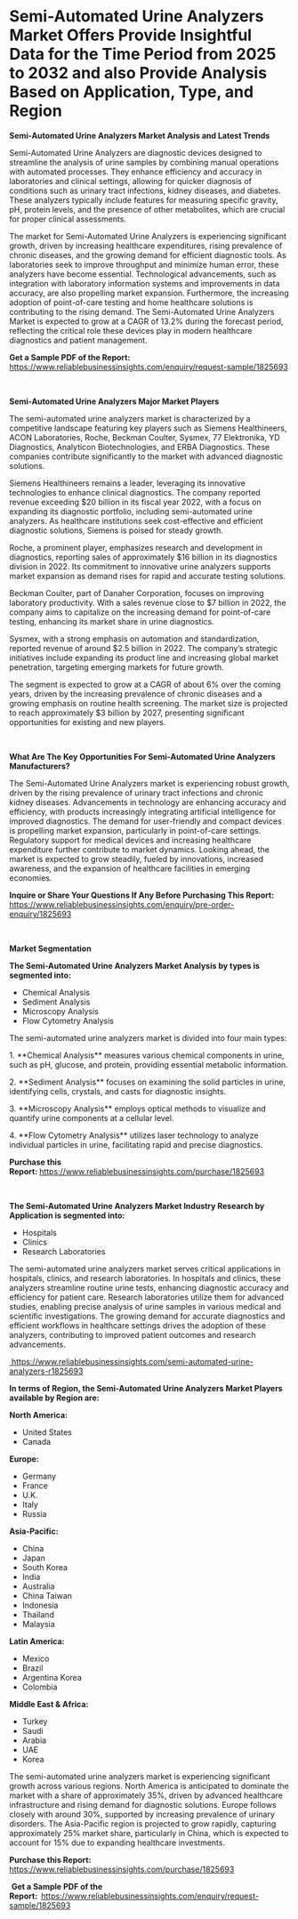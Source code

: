 <p><h1>Semi-Automated Urine Analyzers Market Offers Provide Insightful Data for the Time Period from 2025 to 2032 and also Provide Analysis Based on Application, Type, and Region</h1></p><p><strong>Semi-Automated Urine Analyzers Market Analysis and Latest Trends</strong></p>
<p><p>Semi-Automated Urine Analyzers are diagnostic devices designed to streamline the analysis of urine samples by combining manual operations with automated processes. They enhance efficiency and accuracy in laboratories and clinical settings, allowing for quicker diagnosis of conditions such as urinary tract infections, kidney diseases, and diabetes. These analyzers typically include features for measuring specific gravity, pH, protein levels, and the presence of other metabolites, which are crucial for proper clinical assessments.</p><p>The market for Semi-Automated Urine Analyzers is experiencing significant growth, driven by increasing healthcare expenditures, rising prevalence of chronic diseases, and the growing demand for efficient diagnostic tools. As laboratories seek to improve throughput and minimize human error, these analyzers have become essential. Technological advancements, such as integration with laboratory information systems and improvements in data accuracy, are also propelling market expansion. Furthermore, the increasing adoption of point-of-care testing and home healthcare solutions is contributing to the rising demand. The Semi-Automated Urine Analyzers Market is expected to grow at a CAGR of 13.2% during the forecast period, reflecting the critical role these devices play in modern healthcare diagnostics and patient management.</p></p>
<p><strong>Get a Sample PDF of the Report:&nbsp;</strong> <a href="https://www.reliablebusinessinsights.com/enquiry/request-sample/1825693?utm_campaign=57&utm_medium=2&utm_source=Github&utm_content=ia&utm_term=14042025&utm_id=semi-automated-urine-analyzers">https://www.reliablebusinessinsights.com/enquiry/request-sample/1825693</a></p>
<p>&nbsp;</p>
<p><strong>Semi-Automated Urine Analyzers Major Market Players</strong></p>
<p><p>The semi-automated urine analyzers market is characterized by a competitive landscape featuring key players such as Siemens Healthineers, ACON Laboratories, Roche, Beckman Coulter, Sysmex, 77 Elektronika, YD Diagnostics, Analyticon Biotechnologies, and ERBA Diagnostics. These companies contribute significantly to the market with advanced diagnostic solutions.</p><p>Siemens Healthineers remains a leader, leveraging its innovative technologies to enhance clinical diagnostics. The company reported revenue exceeding $20 billion in its fiscal year 2022, with a focus on expanding its diagnostic portfolio, including semi-automated urine analyzers. As healthcare institutions seek cost-effective and efficient diagnostic solutions, Siemens is poised for steady growth.</p><p>Roche, a prominent player, emphasizes research and development in diagnostics, reporting sales of approximately $16 billion in its diagnostics division in 2022. Its commitment to innovative urine analyzers supports market expansion as demand rises for rapid and accurate testing solutions.</p><p>Beckman Coulter, part of Danaher Corporation, focuses on improving laboratory productivity. With a sales revenue close to $7 billion in 2022, the company aims to capitalize on the increasing demand for point-of-care testing, enhancing its market share in urine diagnostics.</p><p>Sysmex, with a strong emphasis on automation and standardization, reported revenue of around $2.5 billion in 2022. The company’s strategic initiatives include expanding its product line and increasing global market penetration, targeting emerging markets for future growth.</p><p>The segment is expected to grow at a CAGR of about 6% over the coming years, driven by the increasing prevalence of chronic diseases and a growing emphasis on routine health screening. The market size is projected to reach approximately $3 billion by 2027, presenting significant opportunities for existing and new players.</p></p>
<p>&nbsp;</p>
<p><strong>What Are The Key Opportunities For Semi-Automated Urine Analyzers Manufacturers?</strong></p>
<p><p>The Semi-Automated Urine Analyzers market is experiencing robust growth, driven by the rising prevalence of urinary tract infections and chronic kidney diseases. Advancements in technology are enhancing accuracy and efficiency, with products increasingly integrating artificial intelligence for improved diagnostics. The demand for user-friendly and compact devices is propelling market expansion, particularly in point-of-care settings. Regulatory support for medical devices and increasing healthcare expenditure further contribute to market dynamics. Looking ahead, the market is expected to grow steadily, fueled by innovations, increased awareness, and the expansion of healthcare facilities in emerging economies.</p></p>
<p><strong>Inquire or Share Your Questions If Any Before Purchasing This Report:</strong> <a href="https://www.reliablebusinessinsights.com/enquiry/pre-order-enquiry/1825693?utm_campaign=57&utm_medium=2&utm_source=Github&utm_content=ia&utm_term=14042025&utm_id=semi-automated-urine-analyzers">https://www.reliablebusinessinsights.com/enquiry/pre-order-enquiry/1825693</a></p>
<p>&nbsp;</p>
<p><strong>Market Segmentation</strong></p>
<p><strong>The Semi-Automated Urine Analyzers Market Analysis by types is segmented into:</strong></p>
<p><ul><li>Chemical Analysis</li><li>Sediment Analysis</li><li>Microscopy Analysis</li><li>Flow Cytometry Analysis</li></ul></p>
<p><p>The semi-automated urine analyzers market is divided into four main types: </p><p>1. **Chemical Analysis** measures various chemical components in urine, such as pH, glucose, and protein, providing essential metabolic information. </p><p>2. **Sediment Analysis** focuses on examining the solid particles in urine, identifying cells, crystals, and casts for diagnostic insights. </p><p>3. **Microscopy Analysis** employs optical methods to visualize and quantify urine components at a cellular level. </p><p>4. **Flow Cytometry Analysis** utilizes laser technology to analyze individual particles in urine, facilitating rapid and precise diagnostics.</p></p>
<p><strong>Purchase this Report:&nbsp;</strong><a href="https://www.reliablebusinessinsights.com/purchase/1825693?utm_campaign=57&utm_medium=2&utm_source=Github&utm_content=ia&utm_term=14042025&utm_id=semi-automated-urine-analyzers">https://www.reliablebusinessinsights.com/purchase/1825693</a></p>
<p>&nbsp;</p>
<p><strong>The Semi-Automated Urine Analyzers Market Industry Research by Application is segmented into:</strong></p>
<p><ul><li>Hospitals</li><li>Clinics</li><li>Research Laboratories</li></ul></p>
<p><p>The semi-automated urine analyzers market serves critical applications in hospitals, clinics, and research laboratories. In hospitals and clinics, these analyzers streamline routine urine tests, enhancing diagnostic accuracy and efficiency for patient care. Research laboratories utilize them for advanced studies, enabling precise analysis of urine samples in various medical and scientific investigations. The growing demand for accurate diagnostics and efficient workflows in healthcare settings drives the adoption of these analyzers, contributing to improved patient outcomes and research advancements.</p></p>
<p><a href="https://www.reliablebusinessinsights.com/semi-automated-urine-analyzers-r1825693?utm_campaign=57&utm_medium=2&utm_source=Github&utm_content=ia&utm_term=14042025&utm_id=semi-automated-urine-analyzers">&nbsp;https://www.reliablebusinessinsights.com/semi-automated-urine-analyzers-r1825693</a></p>
<p><strong>In terms of Region, the Semi-Automated Urine Analyzers Market Players available by Region are:</strong></p>
<p>
    <p> <strong> North America: </strong>
        <ul>
            <li>United States</li>
            <li>Canada</li>
        </ul>
        </p> 
    <p> <strong> Europe: </strong>
        <ul>
            <li>Germany</li>
            <li>France</li>
            <li>U.K.</li>
            <li>Italy</li>
            <li>Russia</li>
        </ul>
        </p> 
    <p> <strong> Asia-Pacific: </strong>
        <ul>
            <li>China</li>
            <li>Japan</li>
            <li>South Korea</li>
            <li>India</li>
            <li>Australia</li>
            <li>China Taiwan</li>
            <li>Indonesia</li>
            <li>Thailand</li>
            <li>Malaysia</li>
        </ul>
        </p> 
    <p> <strong> Latin America: </strong>
        <ul>
            <li>Mexico</li>
            <li>Brazil</li>
            <li>Argentina Korea</li>
            <li>Colombia</li>
        </ul>
        </p> 
    <p> <strong> Middle East & Africa: </strong>
        <ul>
            <li>Turkey</li>
            <li>Saudi</li>
            <li>Arabia</li>
            <li>UAE</li>
            <li>Korea</li>
        </ul>
    </p>
    </p>
<p><p>The semi-automated urine analyzers market is experiencing significant growth across various regions. North America is anticipated to dominate the market with a share of approximately 35%, driven by advanced healthcare infrastructure and rising demand for diagnostic solutions. Europe follows closely with around 30%, supported by increasing prevalence of urinary disorders. The Asia-Pacific region is projected to grow rapidly, capturing approximately 25% market share, particularly in China, which is expected to account for 15% due to expanding healthcare investments.</p></p>
<p><strong>Purchase this Report: </strong><a href="https://www.reliablebusinessinsights.com/purchase/1825693?utm_campaign=57&utm_medium=2&utm_source=Github&utm_content=ia&utm_term=14042025&utm_id=semi-automated-urine-analyzers">https://www.reliablebusinessinsights.com/purchase/1825693</a></p>
<p>&nbsp;<strong>Get a Sample PDF of the Report:&nbsp;&nbsp;</strong><a href="https://www.reliablebusinessinsights.com/enquiry/request-sample/1825693?utm_campaign=57&utm_medium=2&utm_source=Github&utm_content=ia&utm_term=14042025&utm_id=semi-automated-urine-analyzers">https://www.reliablebusinessinsights.com/enquiry/request-sample/1825693</a></p>
<p><strong></strong></p>
<p><p></p><p></p><p></p></p>